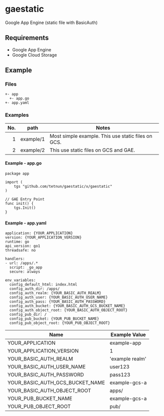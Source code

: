 # gaestatic
Google App Engine (static file with BasicAuth)

## Requirements

* Google App Engine
* Google Cloud Storage

## Example

### Files

```
+- app
  +- app.go
+- app.yaml
```

### Examples

| No. | path | Notes |
| --: | --- | --- |
| 1 | example/1 | Most simple example. This use static files on GCS. | 
| 2 | example/2 | This use static files on GCS and GAE. |

#### Example - app.go

```
package app

import (
    tgs "github.com/tetnun/gaestatic/x/gaestatic"
)

// GAE Entry Point
func init() {
    tgs.Init()
}
```

#### Example - app.yaml

```
application: {YOUR_APPLICATION}
version: {YOUR_APPLICATION_VERSION}
runtime: go
api_version: go1
threadsafe: no

handlers:
- url: /apps/.*
  script: _go_app
  secure: always

env_variables:
  config_default_html: index.html
  config_auth_dir: /apps/
  config_auth_realm: {YOUR_BASIC_AUTH_REALM}
  config_auth_user: {YOUR_BASIC_AUTH_USER_NAME}
  config_auth_pass: {YOUR_BASIC_AUTH_PASSWORD}
  config_auth_bucket: {YOUR_BASIC_AUTH_GCS_BUCKET_NAME}
  config_auth_object_root: {YOUR_BASIC_AUTH_OBJECT_ROOT}
  config_pub_dir: /
  config_pub_bucket: {YOUR_PUB_BUCKET_NAME}
  config_pub_object_root: {YOUR_PUB_OBJECT_ROOT}
```

| Name | Example Value |
| --- | --- |
| YOUR_APPLICATION | example-app |
| YOUR_APPLICATION_VERSION | 1 |
| YOUR_BASIC_AUTH_REALM | 'example realm' |
| YOUR_BASIC_AUTH_USER_NAME | user123 |
| YOUR_BASIC_AUTH_PASSWORD | pass123 |
| YOUR_BASIC_AUTH_GCS_BUCKET_NAME | example-gcs-a |
| YOUR_BASIC_AUTH_OBJECT_ROOT | apps/ |
| YOUR_PUB_BUCKET_NAME | example-gcs-a |
| YOUR_PUB_OBJECT_ROOT | pub/ |
